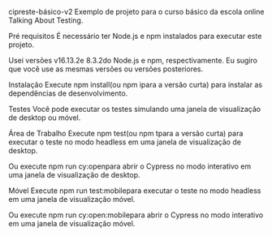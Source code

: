 cipreste-básico-v2
Exemplo de projeto para o curso básico da escola online Talking About Testing.

Pré requisitos
É necessário ter Node.js e npm instalados para executar este projeto.

Usei versões v16.13.2e 8.3.2do Node.js e npm, respectivamente. Eu sugiro que você use as mesmas versões ou versões posteriores.

Instalação
Execute npm install(ou npm ipara a versão curta) para instalar as dependências de desenvolvimento.

Testes
Você pode executar os testes simulando uma janela de visualização de desktop ou móvel.

Área de Trabalho
Execute npm test(ou npm tpara a versão curta) para executar o teste no modo headless em uma janela de visualização de desktop.

Ou execute npm run cy:openpara abrir o Cypress no modo interativo em uma janela de visualização de desktop.

Móvel
Execute npm run test:mobilepara executar o teste no modo headless em uma janela de visualização móvel.

Ou execute npm run cy:open:mobilepara abrir o Cypress no modo interativo em uma janela de visualização móvel.

